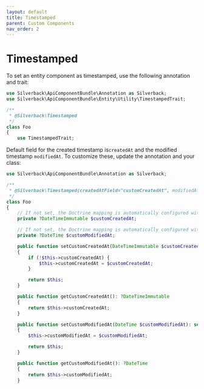 ```yaml
---
layout: default
title: Timestamped
parent: Custom Components
nav_order: 2
---
```

# Timestamped

To set an entity component as timestamped, use the following annotation and trait:

```php
use Silverback\ApiComponentBundle\Annotation as Silverback;
use Silverback\ApiComponentBundle\Entity\Utility\TimestampedTrait;

/**
 * @Silverback\Timestamped
 */
class Foo
{
    use TimestampedTrait;
```

Default field for the created timestamp is`createdAt` and the modified timestamp `modifiedAt`. To customize these, update the annotation and your class:

```php
use Silverback\ApiComponentBundle\Annotation as Silverback;

/**
 * @Silverback\Timestamped(createdAtField="customCreatedAt", modifiedAtField="customModifiedAt")
 */
class Foo
{
    // If not set, the Doctrine mapping is automatically configured with type="datetime_immutable" not nullable
    private ?DateTimeImmutable $customCreatedAt;

    // If not set, the Doctrine mapping is automatically configured with type="datetime" not nullable
    private ?DateTime $customModifiedAt;

    public function setCustomCreatedAt(DateTimeImmutable $customCreatedAt): self
    {
        if (!$this->customCreatedAt) {
            $this->customCreatedAt = $customCreatedAt;
        }

        return $this;
    }

    public function getCustomCreatedAt(): ?DateTimeImmutable
    {
        return $this->customCreatedAt;
    }

    public function setCustomModifiedAt(DateTime $customModifiedAt): self
    {
        $this->customModifiedAt = $customModifiedAt;

        return $this;
    }

    public function getCustomModifiedAt(): ?DateTime
    {
        return $this->customModifiedAt;
    }
```
